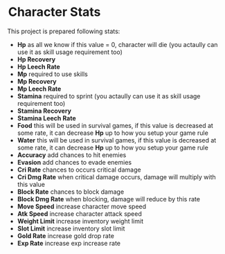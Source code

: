 #  Character Stats

This project is prepared following stats:

* **Hp** as all we know if this value = 0, character will die (you actaully can use it as skill usage requirement too)
* **Hp Recovery**
* **Hp Leech Rate**
* **Mp** required to use skills
* **Mp Recovery**
* **Mp Leech Rate**
* **Stamina** required to sprint (you actaully can use it as skill usage requirement too)
* **Stamina Recovery**
* **Stamina Leech Rate**
* **Food** this will be used in survival games, if this value is decreased at some rate, it can decrease **Hp** up to how you setup your game rule
* **Water** this will be used in survival games, if this value is decreased at some rate, it can decrease **Hp** up to how you setup your game rule
* **Accuracy** add chances to hit enemies
* **Evasion** add chances to evade enemies
* **Cri Rate** chances to occurs critical damage
* **Cri Dmg Rate** when critical damage occurs, damage will multiply with this value
* **Block Rate** chances to block damage
* **Block Dmg Rate** when blocking, damage will reduce by this rate
* **Move Speed** increase character move speed
* **Atk Speed** increase character attack speed
* **Weight Limit** increase inventory weight limit
* **Slot Limit** increase inventory slot limit
* **Gold Rate** increase gold drop rate
* **Exp Rate** increase exp increase rate
<!--stackedit_data:
eyJoaXN0b3J5IjpbLTEwNDIxMjIwMzddfQ==
-->
